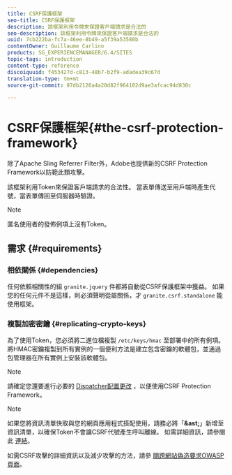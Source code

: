 ```yaml
---
title: CSRF保護框架
seo-title: CSRF保護框架
description: 該框架利用令牌來保證客戶端請求是合法的
seo-description: 該框架利用令牌來保證客戶端請求是合法的
uuid: 7cb222ba-fc7a-46ee-8b49-a5f39a53580b
contentOwner: Guillaume Carlino
products: SG_EXPERIENCEMANAGER/6.4/SITES
topic-tags: introduction
content-type: reference
discoiquuid: f453427d-c813-48b7-b2f9-adadea39c67d
translation-type: tm+mt
source-git-commit: 97db2126a4a20d82f964102d9ae3afcac94d830c

---
```



# CSRF保護框架{#the-csrf-protection-framework}

除了Apache Sling Referrer Filter外，Adobe也提供新的CSRF Protection Framework以防範此類攻擊。

該框架利用Token來保證客戶端請求的合法性。 當表單傳送至用戶端時產生代號，當表單傳回至伺服器時驗證。

>[!NOTE]
>
>匿名使用者的發佈例項上沒有Token。

## 需求 {#requirements}

### 相依關係 {#dependencies}

任何依賴相關性的組 `granite.jquery` 件都將自動從CSRF保護框架中獲益。 如果您的任何元件不是這樣，則必須聲明從屬關係，才 `granite.csrf.standalone` 能使用框架。

### 複製加密密鑰 {#replicating-crypto-keys}

為了使用Token，您必須將二進位檔複製 `/etc/keys/hmac` 至部署中的所有例項。 將HMAC密鑰複製到所有實例的一個便利方法是建立包含密鑰的軟體包，並通過包管理器在所有實例上安裝該軟體包。

>[!NOTE]
>
>請確定您還要進行必要的 [Dispatcher配置更改](https://helpx.adobe.com/experience-manager/dispatcher/user-guide.html) ，以便使用CSRF Protection Framework。

>[!NOTE]
>
>如果您將資訊清單快取與您的網頁應用程式搭配使用，請務必將「**&amp;ast;**」新增至資訊清單，以確保Token不會讓CSRF代號產生呼叫離線。 如需詳細資訊，請參閱此 [連結](https://www.w3.org/TR/offline-webapps/)。
>
>如需CSRF攻擊的詳細資訊以及減少攻擊的方法，請參 [閱跨網站偽造要求OWASP頁面](https://owasp.org/www-community/attacks/csrf)。

